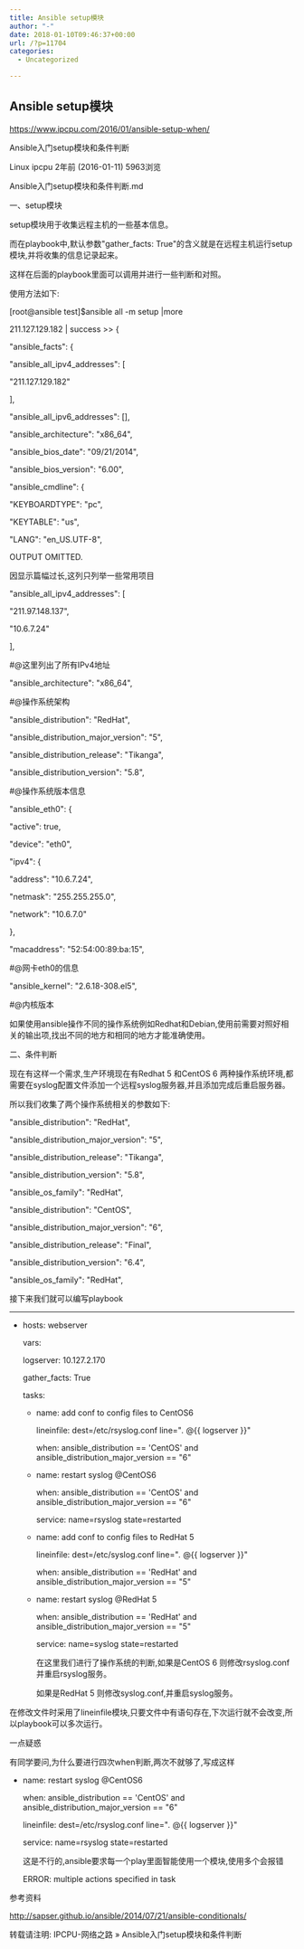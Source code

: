 ```yaml
---
title: Ansible setup模块
author: "-"
date: 2018-01-10T09:46:37+00:00
url: /?p=11704
categories:
  - Uncategorized

---
```

## Ansible setup模块
https://www.ipcpu.com/2016/01/ansible-setup-when/

Ansible入门setup模块和条件判断
   
Linux ipcpu 2年前 (2016-01-11) 5963浏览
  
Ansible入门setup模块和条件判断.md

一、setup模块
  
setup模块用于收集远程主机的一些基本信息。
  
而在playbook中,默认参数"gather_facts: True"的含义就是在远程主机运行setup模块,并将收集的信息记录起来。

这样在后面的playbook里面可以调用并进行一些判断和对照。

使用方法如下: 

[root@ansible test]$ansible all -m setup |more
  
211.127.129.182 | success >> {
      
"ansible_facts": {
          
"ansible_all_ipv4_addresses": [
              
"211.127.129.182"
          
],
          
"ansible_all_ipv6_addresses": [],
          
"ansible_architecture": "x86_64",
          
"ansible_bios_date": "09/21/2014",
          
"ansible_bios_version": "6.00",
          
"ansible_cmdline": {
              
"KEYBOARDTYPE": "pc",
              
"KEYTABLE": "us",
              
"LANG": "en_US.UTF-8",
  
OUTPUT OMITTED.
  
因显示篇幅过长,这列只列举一些常用项目

"ansible_all_ipv4_addresses": [
              
"211.97.148.137",
              
"10.6.7.24"
          
],
  
#@这里列出了所有IPv4地址
  
"ansible_architecture": "x86_64",
  
#@操作系统架构
  
"ansible_distribution": "RedHat",
  
"ansible_distribution_major_version": "5",
  
"ansible_distribution_release": "Tikanga",
  
"ansible_distribution_version": "5.8",
  
#@操作系统版本信息
  
"ansible_eth0": {
              
"active": true,
              
"device": "eth0",
              
"ipv4": {
                  
"address": "10.6.7.24",
                  
"netmask": "255.255.255.0",
                  
"network": "10.6.7.0"
              
},
              
"macaddress": "52:54:00:89:ba:15",
  
#@网卡eth0的信息
  
"ansible_kernel": "2.6.18-308.el5",
  
#@内核版本
  
如果使用ansible操作不同的操作系统例如Redhat和Debian,使用前需要对照好相关的输出项,找出不同的地方和相同的地方才能准确使用。

二、条件判断
  
现在有这样一个需求,生产环境现在有Redhat 5 和CentOS 6 两种操作系统环境,都需要在syslog配置文件添加一个远程syslog服务器,并且添加完成后重启服务器。

所以我们收集了两个操作系统相关的参数如下: 

"ansible_distribution": "RedHat",
  
"ansible_distribution_major_version": "5",
  
"ansible_distribution_release": "Tikanga",
  
"ansible_distribution_version": "5.8",
  
"ansible_os_family": "RedHat",
  
"ansible_distribution": "CentOS",
  
"ansible_distribution_major_version": "6",
  
"ansible_distribution_release": "Final",
  
"ansible_distribution_version": "6.4",
  
"ansible_os_family": "RedHat",
  
接下来我们就可以编写playbook

* * *

  * hosts: webserver
  
    vars:
  
    logserver: 10.127.2.170
  
    gather_facts: True
  
    tasks: 
      * name: add conf to config files to CentOS6
  
        lineinfile: dest=/etc/rsyslog.conf line="_._ @{{ logserver }}"
  
        when: ansible_distribution == 'CentOS' and ansible_distribution_major_version == "6"
      * name: restart syslog @CentOS6
  
        when: ansible_distribution == 'CentOS' and ansible_distribution_major_version == "6"
  
        service: name=rsyslog state=restarted
      * name: add conf to config files to RedHat 5
  
        lineinfile: dest=/etc/syslog.conf line="_._ @{{ logserver }}"
  
        when: ansible_distribution == 'RedHat' and ansible_distribution_major_version == "5"
      * name: restart syslog @RedHat 5
  
        when: ansible_distribution == 'RedHat' and ansible_distribution_major_version == "5"
  
        service: name=syslog state=restarted
  
        在这里我们进行了操作系统的判断,如果是CentOS 6 则修改rsyslog.conf并重启rsyslog服务。
  
        如果是RedHat 5 则修改syslog.conf,并重启syslog服务。

在修改文件时采用了lineinfile模块,只要文件中有语句存在,下次运行就不会改变,所以playbook可以多次运行。

一点疑惑
  
有同学要问,为什么要进行四次when判断,两次不就够了,写成这样

  * name: restart syslog @CentOS6
  
    when: ansible_distribution == 'CentOS' and ansible_distribution_major_version == "6"
  
    lineinfile: dest=/etc/rsyslog.conf line="_._ @{{ logserver }}"
  
    service: name=rsyslog state=restarted
  
    这是不行的,ansible要求每一个play里面智能使用一个模块,使用多个会报错
  
    ERROR: multiple actions specified in task

参考资料
  
http://sapser.github.io/ansible/2014/07/21/ansible-conditionals/

转载请注明: IPCPU-网络之路 » Ansible入门setup模块和条件判断